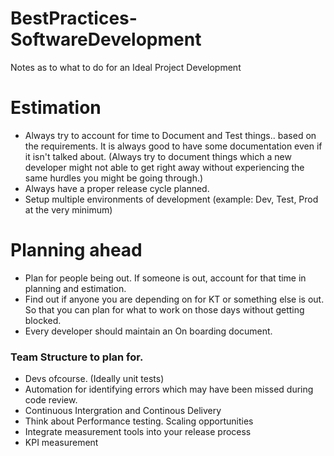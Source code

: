 # BestPractices-SoftwareDevelopment
Notes as to what to do for an Ideal Project Development

# Estimation
- Always try to account for time to Document and Test things.. based on the requirements. It is always good to have some documentation even if it isn't talked about. (Always try to document things which a new developer might not able to get right away without experiencing the same hurdles you might be going through.)
- Always have a proper release cycle planned.
- Setup multiple environments of development (example:  Dev, Test, Prod at the very minimum)

# Planning ahead
- Plan for people being out. If someone is out, account for that time in planning and estimation.
- Find out if anyone you are depending on for KT or something else is out. So that you can plan for what to work on those days without getting blocked.
- Every developer should maintain an On boarding document.

### Team Structure to plan for.
- Devs ofcourse. (Ideally unit tests)
- Automation for identifying errors which may have been missed during code review.
- Continuous Intergration and Continous Delivery
- Think about Performance testing. Scaling opportunities
- Integrate measurement tools into your release process
- KPI measurement

